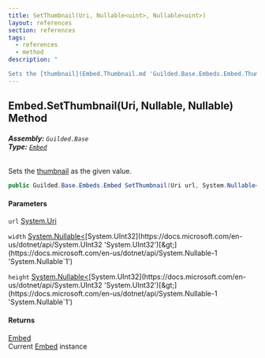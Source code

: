 ```yaml
---
title: SetThumbnail(Uri, Nullable<uint>, Nullable<uint>)
layout: references
section: references
tags:
  - references
  - method
description: "

Sets the [thumbnail](Embed.Thumbnail.md 'Guilded.Base.Embeds.Embed.Thumbnail') as the given value."
---
```


## Embed.SetThumbnail(Uri, Nullable<uint>, Nullable<uint>) Method
###### **Assembly:** `Guilded.Base`<br/>**Type:** [`Embed`](Embed.md 'Guilded.Base.Embeds.Embed')

Sets the [thumbnail](Embed.Thumbnail.md 'Guilded.Base.Embeds.Embed.Thumbnail') as the given value.

```csharp
public Guilded.Base.Embeds.Embed SetThumbnail(Uri url, System.Nullable<uint> width=null, System.Nullable<uint> height=null);
```
#### Parameters

<a name='Guilded.Base.Embeds.Embed.SetThumbnail(Uri,System.Nullable_uint_,System.Nullable_uint_).url'></a>

`url` [System.Uri](https://docs.microsoft.com/en-us/dotnet/api/System.Uri 'System.Uri')

<a name='Guilded.Base.Embeds.Embed.SetThumbnail(Uri,System.Nullable_uint_,System.Nullable_uint_).width'></a>

`width` [System.Nullable&lt;](https://docs.microsoft.com/en-us/dotnet/api/System.Nullable-1 'System.Nullable`1')[System.UInt32](https://docs.microsoft.com/en-us/dotnet/api/System.UInt32 'System.UInt32')[&gt;](https://docs.microsoft.com/en-us/dotnet/api/System.Nullable-1 'System.Nullable`1')

<a name='Guilded.Base.Embeds.Embed.SetThumbnail(Uri,System.Nullable_uint_,System.Nullable_uint_).height'></a>

`height` [System.Nullable&lt;](https://docs.microsoft.com/en-us/dotnet/api/System.Nullable-1 'System.Nullable`1')[System.UInt32](https://docs.microsoft.com/en-us/dotnet/api/System.UInt32 'System.UInt32')[&gt;](https://docs.microsoft.com/en-us/dotnet/api/System.Nullable-1 'System.Nullable`1')

#### Returns
[Embed](Embed.md 'Guilded.Base.Embeds.Embed')  
Current [Embed](Embed.md 'Guilded.Base.Embeds.Embed') instance